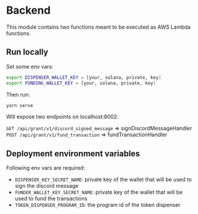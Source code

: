 # Backend

This module contains two functions meant to be executed as AWS Lambda functions.

## Run locally

Set some env vars:

```bash
export DISPENSER_WALLET_KEY = [your, solana, private, key]
export FUNDING_WALLET_KEY = [your, solana, private, key]
```

Then run:

```bash
yarn serve
```

Will expose two endpoints on localhost:8002:

`GET /api/grant/v1/discord_signed_message` => signDiscordMessageHandler
`POST /api/grant/v1/fund_transaction` => fundTransactionHandler

## Deployment environment variables

Following env vars are required:

- `DISPENSER_KEY_SECRET_NAME`: private key of the wallet that will be used to sign the discord message
- `FUNDER_WALLET_KEY_SECRET_NAME`: private key of the wallet that will be used to fund the transactions
- `TOKEN_DISPENSER_PROGRAM_ID`: the program id of the token dispenser
